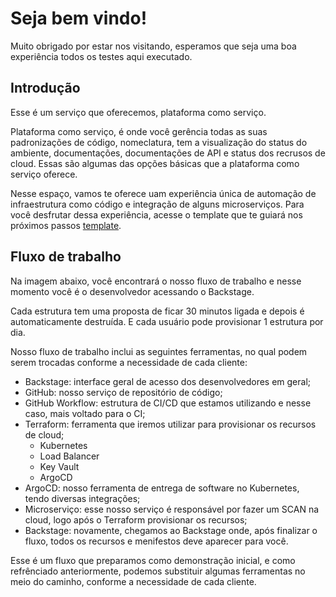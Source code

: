 # Seja bem vindo!

Muito obrigado por estar nos visitando, esperamos que seja uma boa experiência todos os testes aqui executado.

## Introdução

Esse é um serviço que oferecemos, plataforma como serviço.

Plataforma como serviço, é onde você gerência todas as suas padronizações de código, nomeclatura, tem a visualização do status do ambiente, documentações, documentações de API e status dos recrusos de cloud. Essas são algumas das opções básicas que a plataforma como serviço oferece.

Nesse espaço, vamos te oferece uam experiência única de automação de infraestrutura como código e integração de alguns microserviços.  Para você desfrutar dessa experiência, acesse o template que te guiará nos próximos passos [template](https://platform-demo.synera.com.br/create/templates/default/plataforma-orchestration).

## Fluxo de trabalho

Na imagem abaixo, você encontrará o nosso fluxo de trabalho e nesse momento você é o desenvolvedor acessando o Backstage.

Cada estrutura tem uma proposta de ficar 30 minutos ligada e depois é automaticamente destruída. E cada usuário pode provisionar 1 estrutura por dia.

Nosso fluxo de trabalho inclui as seguintes ferramentas, no qual podem serem trocadas conforme a necessidade de cada cliente:

* Backstage: interface geral de acesso dos desenvolvedores em geral;
* GitHub: nosso serviço de repositório de código;
* GitHub Workflow: estrutura de CI/CD que estamos utilizando e nesse caso, mais voltado para o CI;
* Terraform: ferramenta que iremos utilizar para provisionar os recursos de cloud;
     - Kubernetes
     - Load Balancer
     - Key Vault
     - ArgoCD
* ArgoCD: nosso ferramenta de entrega de software no Kubernetes, tendo diversas integrações;
* Microserviço: esse nosso serviço é responsável por fazer um SCAN na cloud, logo após o Terraform provisionar os recursos;
* Backstage: novamente, chegamos ao Backstage onde, após finalizar o fluxo, todos os recursos e menifestos deve aparecer para você.

Esse é um fluxo que preparamos como demonstração inicial, e como refrênciado anteriormente, podemos substituir algumas ferramentas no meio do caminho, conforme a necessidade de cada cliente.




